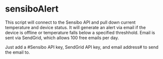 # sensiboAlert

This script will connect to the Sensibo API and pull down current temperature and device status.  It will generate an alert via email if the device is offline or temperature falls below a specified threshhold.  Email is sent via SendGrid, which allows 100 free emails per day.

Just add a #Sensibo API key, SendGrid API key, and email address# to send the email to.
